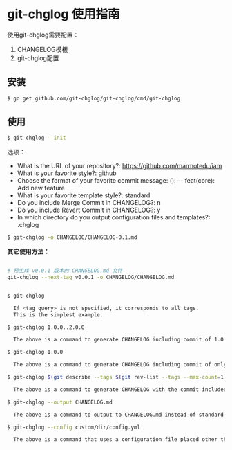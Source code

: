 # git-chglog 使用指南

使用git-chglog需要配置：
1. CHANGELOG模板
2. git-chglog配置

## 安装

```bash
$ go get github.com/git-chglog/git-chglog/cmd/git-chglog
```

## 使用

```bash
$ git-chglog --init
```

选项：

- What is the URL of your repository?: https://github.com/marmotedu/iam
- What is your favorite style?: github
- Choose the format of your favorite commit message: <type>(<scope>): <subject> -- feat(core): Add new feature
- What is your favorite template style?: standard
- Do you include Merge Commit in CHANGELOG?: n
- Do you include Revert Commit in CHANGELOG?: y
- In which directory do you output configuration files and templates?: .chglog

```bash
$ git-chglog -o CHANGELOG/CHANGELOG-0.1.md
```

**其它使用方法：**

```bash

# 预生成 v0.0.1 版本的 CHANGELOG.md 文件
git-chglog --next-tag v0.0.1 -o CHANGELOG/CHANGELOG.md


$ git-chglog

  If <tag query> is not specified, it corresponds to all tags.
  This is the simplest example.

$ git-chglog 1.0.0..2.0.0

  The above is a command to generate CHANGELOG including commit of 1.0.0 to 2.0.0.

$ git-chglog 1.0.0

  The above is a command to generate CHANGELOG including commit of only 1.0.0.

$ git-chglog $(git describe --tags $(git rev-list --tags --max-count=1))

  The above is a command to generate CHANGELOG with the commit included in the latest tag.

$ git-chglog --output CHANGELOG.md

  The above is a command to output to CHANGELOG.md instead of standard output.

$ git-chglog --config custom/dir/config.yml

  The above is a command that uses a configuration file placed other than ".chglog/config.yml".
```


